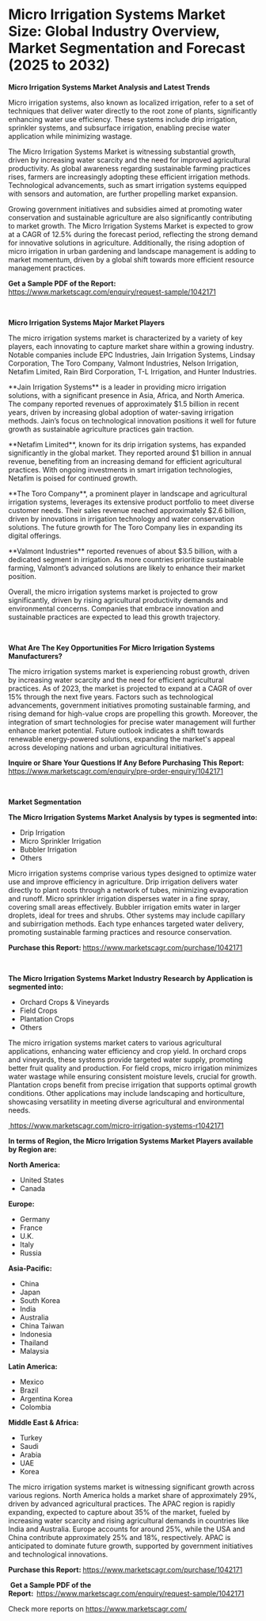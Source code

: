 <p><h1>Micro Irrigation Systems Market Size: Global Industry Overview, Market Segmentation and Forecast (2025 to 2032)</h1></p><p><strong>Micro Irrigation Systems Market Analysis and Latest Trends</strong></p>
<p><p>Micro irrigation systems, also known as localized irrigation, refer to a set of techniques that deliver water directly to the root zone of plants, significantly enhancing water use efficiency. These systems include drip irrigation, sprinkler systems, and subsurface irrigation, enabling precise water application while minimizing wastage. </p><p>The Micro Irrigation Systems Market is witnessing substantial growth, driven by increasing water scarcity and the need for improved agricultural productivity. As global awareness regarding sustainable farming practices rises, farmers are increasingly adopting these efficient irrigation methods. Technological advancements, such as smart irrigation systems equipped with sensors and automation, are further propelling market expansion. </p><p>Growing government initiatives and subsidies aimed at promoting water conservation and sustainable agriculture are also significantly contributing to market growth. The Micro Irrigation Systems Market is expected to grow at a CAGR of 12.5% during the forecast period, reflecting the strong demand for innovative solutions in agriculture. Additionally, the rising adoption of micro irrigation in urban gardening and landscape management is adding to market momentum, driven by a global shift towards more efficient resource management practices.</p></p>
<p><strong>Get a Sample PDF of the Report:&nbsp;</strong> <a href="https://www.marketscagr.com/enquiry/request-sample/1042171?utm_campaign=3135&utm_medium=2&utm_source=Github&utm_content=ia&utm_term=30032025&utm_id=micro-irrigation-systems">https://www.marketscagr.com/enquiry/request-sample/1042171</a></p>
<p>&nbsp;</p>
<p><strong>Micro Irrigation Systems Major Market Players</strong></p>
<p><p>The micro irrigation systems market is characterized by a variety of key players, each innovating to capture market share within a growing industry. Notable companies include EPC Industries, Jain Irrigation Systems, Lindsay Corporation, The Toro Company, Valmont Industries, Nelson Irrigation, Netafim Limited, Rain Bird Corporation, T-L Irrigation, and Hunter Industries.</p><p>**Jain Irrigation Systems** is a leader in providing micro irrigation solutions, with a significant presence in Asia, Africa, and North America. The company reported revenues of approximately $1.5 billion in recent years, driven by increasing global adoption of water-saving irrigation methods. Jain’s focus on technological innovation positions it well for future growth as sustainable agriculture practices gain traction.</p><p>**Netafim Limited**, known for its drip irrigation systems, has expanded significantly in the global market. They reported around $1 billion in annual revenue, benefiting from an increasing demand for efficient agricultural practices. With ongoing investments in smart irrigation technologies, Netafim is poised for continued growth.</p><p>**The Toro Company**, a prominent player in landscape and agricultural irrigation systems, leverages its extensive product portfolio to meet diverse customer needs. Their sales revenue reached approximately $2.6 billion, driven by innovations in irrigation technology and water conservation solutions. The future growth for The Toro Company lies in expanding its digital offerings.</p><p>**Valmont Industries** reported revenues of about $3.5 billion, with a dedicated segment in irrigation. As more countries prioritize sustainable farming, Valmont’s advanced solutions are likely to enhance their market position.</p><p>Overall, the micro irrigation systems market is projected to grow significantly, driven by rising agricultural productivity demands and environmental concerns. Companies that embrace innovation and sustainable practices are expected to lead this growth trajectory.</p></p>
<p>&nbsp;</p>
<p><strong>What Are The Key Opportunities For Micro Irrigation Systems Manufacturers?</strong></p>
<p><p>The micro irrigation systems market is experiencing robust growth, driven by increasing water scarcity and the need for efficient agricultural practices. As of 2023, the market is projected to expand at a CAGR of over 15% through the next five years. Factors such as technological advancements, government initiatives promoting sustainable farming, and rising demand for high-value crops are propelling this growth. Moreover, the integration of smart technologies for precise water management will further enhance market potential. Future outlook indicates a shift towards renewable energy-powered solutions, expanding the market's appeal across developing nations and urban agricultural initiatives.</p></p>
<p><strong>Inquire or Share Your Questions If Any Before Purchasing This Report:</strong> <a href="https://www.marketscagr.com/enquiry/pre-order-enquiry/1042171?utm_campaign=3135&utm_medium=2&utm_source=Github&utm_content=ia&utm_term=30032025&utm_id=micro-irrigation-systems">https://www.marketscagr.com/enquiry/pre-order-enquiry/1042171</a></p>
<p>&nbsp;</p>
<p><strong>Market Segmentation</strong></p>
<p><strong>The Micro Irrigation Systems Market Analysis by types is segmented into:</strong></p>
<p><ul><li>Drip Irrigation</li><li>Micro Sprinkler Irrigation</li><li>Bubbler Irrigation</li><li>Others</li></ul></p>
<p><p>Micro irrigation systems comprise various types designed to optimize water use and improve efficiency in agriculture. Drip irrigation delivers water directly to plant roots through a network of tubes, minimizing evaporation and runoff. Micro sprinkler irrigation disperses water in a fine spray, covering small areas effectively. Bubbler irrigation emits water in larger droplets, ideal for trees and shrubs. Other systems may include capillary and subirrigation methods. Each type enhances targeted water delivery, promoting sustainable farming practices and resource conservation.</p></p>
<p><strong>Purchase this Report:&nbsp;</strong><a href="https://www.marketscagr.com/purchase/1042171?utm_campaign=3135&utm_medium=2&utm_source=Github&utm_content=ia&utm_term=30032025&utm_id=micro-irrigation-systems">https://www.marketscagr.com/purchase/1042171</a></p>
<p>&nbsp;</p>
<p><strong>The Micro Irrigation Systems Market Industry Research by Application is segmented into:</strong></p>
<p><ul><li>Orchard Crops & Vineyards</li><li>Field Crops</li><li>Plantation Crops</li><li>Others</li></ul></p>
<p><p>The micro irrigation systems market caters to various agricultural applications, enhancing water efficiency and crop yield. In orchard crops and vineyards, these systems provide targeted water supply, promoting better fruit quality and production. For field crops, micro irrigation minimizes water wastage while ensuring consistent moisture levels, crucial for growth. Plantation crops benefit from precise irrigation that supports optimal growth conditions. Other applications may include landscaping and horticulture, showcasing versatility in meeting diverse agricultural and environmental needs.</p></p>
<p><a href="https://www.marketscagr.com/micro-irrigation-systems-r1042171?utm_campaign=3135&utm_medium=2&utm_source=Github&utm_content=ia&utm_term=30032025&utm_id=micro-irrigation-systems">&nbsp;https://www.marketscagr.com/micro-irrigation-systems-r1042171</a></p>
<p><strong>In terms of Region, the Micro Irrigation Systems Market Players available by Region are:</strong></p>
<p>
    <p> <strong> North America: </strong>
        <ul>
            <li>United States</li>
            <li>Canada</li>
        </ul>
        </p> 
    <p> <strong> Europe: </strong>
        <ul>
            <li>Germany</li>
            <li>France</li>
            <li>U.K.</li>
            <li>Italy</li>
            <li>Russia</li>
        </ul>
        </p> 
    <p> <strong> Asia-Pacific: </strong>
        <ul>
            <li>China</li>
            <li>Japan</li>
            <li>South Korea</li>
            <li>India</li>
            <li>Australia</li>
            <li>China Taiwan</li>
            <li>Indonesia</li>
            <li>Thailand</li>
            <li>Malaysia</li>
        </ul>
        </p> 
    <p> <strong> Latin America: </strong>
        <ul>
            <li>Mexico</li>
            <li>Brazil</li>
            <li>Argentina Korea</li>
            <li>Colombia</li>
        </ul>
        </p> 
    <p> <strong> Middle East & Africa: </strong>
        <ul>
            <li>Turkey</li>
            <li>Saudi</li>
            <li>Arabia</li>
            <li>UAE</li>
            <li>Korea</li>
        </ul>
    </p>
    </p>
<p><p>The micro irrigation systems market is witnessing significant growth across various regions. North America holds a market share of approximately 29%, driven by advanced agricultural practices. The APAC region is rapidly expanding, expected to capture about 35% of the market, fueled by increasing water scarcity and rising agricultural demands in countries like India and Australia. Europe accounts for around 25%, while the USA and China contribute approximately 25% and 18%, respectively. APAC is anticipated to dominate future growth, supported by government initiatives and technological innovations.</p></p>
<p><strong>Purchase this Report: </strong><a href="https://www.marketscagr.com/purchase/1042171?utm_campaign=3135&utm_medium=2&utm_source=Github&utm_content=ia&utm_term=30032025&utm_id=micro-irrigation-systems">https://www.marketscagr.com/purchase/1042171</a></p>
<p>&nbsp;<strong>Get a Sample PDF of the Report:&nbsp;&nbsp;</strong><a href="https://www.marketscagr.com/enquiry/request-sample/1042171?utm_campaign=3135&utm_medium=2&utm_source=Github&utm_content=ia&utm_term=30032025&utm_id=micro-irrigation-systems">https://www.marketscagr.com/enquiry/request-sample/1042171</a></p>
<p><strong></strong></p>
<p>Check more reports on <a href="https://www.marketscagr.com/?utm_campaign=3135&utm_medium=2&utm_source=Github&utm_content=ia&utm_term=30032025&utm_id=micro-irrigation-systems">https://www.marketscagr.com/</a></p>